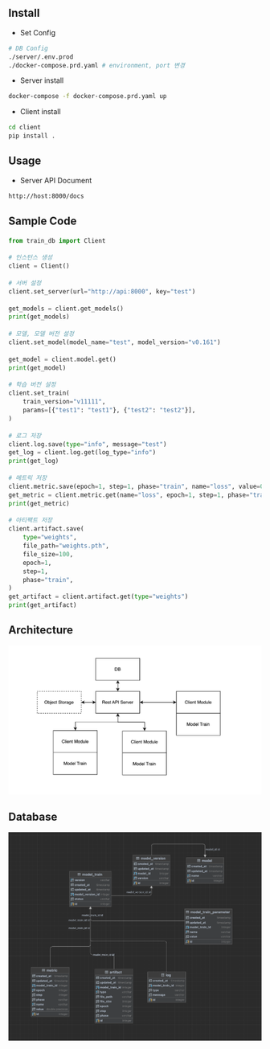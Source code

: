 ## Install
- Set Config
```bash
# DB Config
./server/.env.prod
./docker-compose.prd.yaml # environment, port 변경
```
- Server install
```bash
docker-compose -f docker-compose.prd.yaml up 
```
- Client install
```bash
cd client
pip install .
```
## Usage
- Server API Document
```bash
http://host:8000/docs
```
## Sample Code
```python
from train_db import Client

# 인스턴스 생성
client = Client()

# 서버 설정
client.set_server(url="http://api:8000", key="test")

get_models = client.get_models()
print(get_models)

# 모델, 모델 버전 설정
client.set_model(model_name="test", model_version="v0.161")

get_model = client.model.get()
print(get_model)

# 학습 버전 설정
client.set_train(
    train_version="v11111",
    params=[{"test1": "test1"}, {"test2": "test2"}],
)

# 로그 저장
client.log.save(type="info", message="test")
get_log = client.log.get(log_type="info")
print(get_log)

# 메트릭 저장
client.metric.save(epoch=1, step=1, phase="train", name="loss", value=0.1)
get_metric = client.metric.get(name="loss", epoch=1, step=1, phase="train")
print(get_metric)

# 아티팩트 저장
client.artifact.save(
    type="weights",
    file_path="weights.pth",
    file_size=100,
    epoch=1,
    step=1,
    phase="train",
)
get_artifact = client.artifact.get(type="weights")
print(get_artifact)
```

## Architecture
![Architecture Diagram](https://github.com/dev-iair/aiv/blob/master/etc/arch.png?raw=true)

## Database
![Database Diagram](https://github.com/dev-iair/aiv/blob/master/etc/db.png?raw=true)
